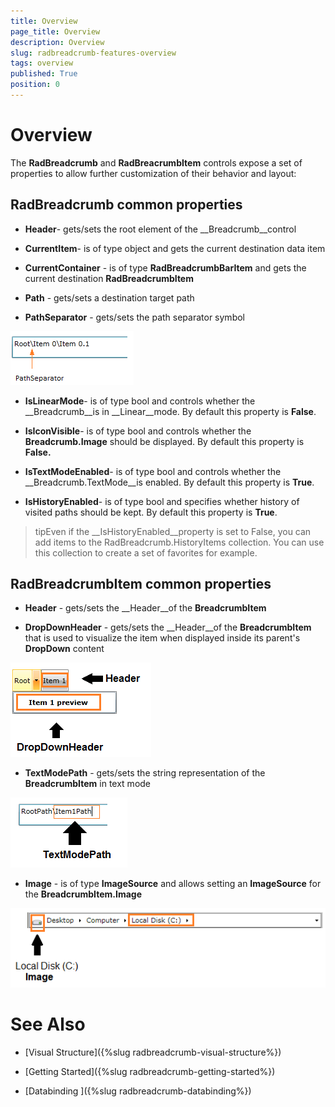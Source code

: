 ```yaml
---
title: Overview
page_title: Overview
description: Overview
slug: radbreadcrumb-features-overview
tags: overview
published: True
position: 0
---
```


# Overview



The __RadBreadcrumb__ and __RadBreacrumbItem__ controls expose a set of properties to allow further customization of their behavior and layout:

## RadBreadcrumb common properties

* __Header__- gets/sets the root element of the __Breadcrumb__control

* __CurrentItem__- is of type object and gets the current destination data item

* __CurrentContainer__ - is of type __RadBreadcrumbBarItem__ and gets the current destination __RadBreadcrumbItem__

* __Path__ - gets/sets a destination target path

* __PathSeparator__ - gets/sets the path separator symbol

![](images/breadcrumb_features_overview_path_separator.png)

* __IsLinearMode__- is of type bool and controls whether the __Breadcrumb__is in __Linear__mode. By default this property is __False__.

* __IsIconVisible__- is of type bool and controls whether the __Breadcrumb.Image__ should be displayed. By default this property is __False.__

* __IsTextModeEnabled__- is of type bool and controls whether the __Breadcrumb.TextMode__is enabled. By default this property is __True__.

* __IsHistoryEnabled__- is of type bool and specifies whether history of visited paths should be kept. By default this property is __True__.

>tipEven if the __IsHistoryEnabled__property is set to False, you can add items to the RadBreadcrumb.HistoryItems collection. You can use this collection to create a set of favorites for example.

## RadBreadcrumbItem common properties

* __Header__ - gets/sets the __Header__of the __BreadcrumbItem__

* __DropDownHeader__ - gets/sets the __Header__of the __BreadcrumbItem__ that is used to visualize the item when displayed inside its parent's __DropDown__ content

![](images/breadcrumb_features_overview_dropdown_header.png)

* __TextModePath__ - gets/sets the string representation of the __BreadcrumbItem__ in text mode

![](images/breadcrumb_features_overview_textmodepath.png)

* __Image__ - is of type __ImageSource__ and allows setting an __ImageSource__ for the __BreadcrumbItem.Image__

![](images/breadcrumb_features_overview_itemimage.png)

# See Also

 * [Visual Structure]({%slug radbreadcrumb-visual-structure%})

 * [Getting Started]({%slug radbreadcrumb-getting-started%})

 * [Databinding ]({%slug radbreadcrumb-databinding%})
